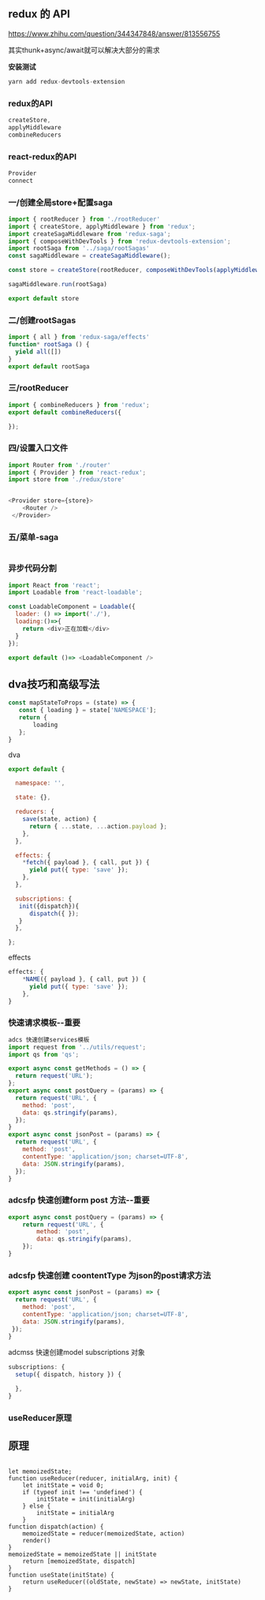 ## redux 的 API

https://www.zhihu.com/question/344347848/answer/813556755

其实thunk+async/await就可以解决大部分的需求

**安装测试**

```js
yarn add redux-devtools-extension
```

### redux的API

```js
createStore, 
applyMiddleware
combineReducers
```

### react-redux的API

```js
Provider 
connect 
```

### 一/创建全局store+配置saga

```js
import { rootReducer } from './rootReducer'
import { createStore, applyMiddleware } from 'redux';
import createSagaMiddleware from 'redux-saga';
import { composeWithDevTools } from 'redux-devtools-extension';
import rootSaga from '../saga/rootSagas'
const sagaMiddleware = createSagaMiddleware();

const store = createStore(rootReducer, composeWithDevTools(applyMiddleware(sagaMiddleware)))

sagaMiddleware.run(rootSaga)

export default store

```

### 二/创建rootSagas

```js
import { all } from 'redux-saga/effects'
function* rootSaga () {
  yield all([])
}
export default rootSaga
```

### 三/rootReducer

```js
import { combineReducers } from 'redux';
export default combineReducers({

});
```

### 四/设置入口文件

```js
import Router from './router'
import { Provider } from 'react-redux';
import store from './redux/store'


<Provider store={store}>
    <Router />
 </Provider>
```

### 五/菜单-saga

```js

```



### 异步代码分割

```js
import React from 'react';
import Loadable from 'react-loadable';

const LoadableComponent = Loadable({
  loader: () => import('./'),
  loading:()=>{
    return <div>正在加载</div>
  }
});

export default ()=> <LoadableComponent />
```

## dva技巧和高级写法

```js
const mapStateToProps = (state) => {
   const { loading } = state['NAMESPACE'];
   return {
       loading
   };
}
```

dva

```js
export default {

  namespace: '',

  state: {},

  reducers: {
    save(state, action) {
      return { ...state, ...action.payload };
    },
  },

  effects: {
    *fetch({ payload }, { call, put }) {
      yield put({ type: 'save' });
    },
  },

  subscriptions: {
   init({dispatch}){
      dispatch({ });
   }
  },

};
```

effects

```js
effects: {
    *NAME({ payload }, { call, put }) {
      yield put({ type: 'save' });
    },
}
```

### 快速请求模板--重要

```js
adcs 快速创建services模板
import request from '../utils/request';
import qs from 'qs';

export async const getMethods = () => {
  return request('URL');
};
export async const postQuery = (params) => {
  return request('URL', {
    method: 'post',
    data: qs.stringify(params),
  });
}
export async const jsonPost = (params) => {
  return request('URL', {
    method: 'post',
    contentType: 'application/json; charset=UTF-8',
    data: JSON.stringify(params),
  });
}
```

### adcsfp 快速创建form post 方法--重要

```js
export async const postQuery = (params) => {
    return request('URL', {
        method: 'post',
        data: qs.stringify(params),
    });
}
```

### adcsfp 快速创建 coontentType 为json的post请求方法

```js
export async const jsonPost = (params) => {
  return request('URL', {
    method: 'post',
    contentType: 'application/json; charset=UTF-8',
    data: JSON.stringify(params),
 });
}

```

adcmss 快速创建model subscriptions 对象

```js
subscriptions: {
  setup({ dispatch, history }) {

  },
}
```









### useReducer原理

## 原理

```

let memoizedState;	
function useReducer(reducer, initialArg, init) {	
	let initState = void 0;	
	if (typeof init !== 'undefined') {	
		initState = init(initialArg)	
	} else {	
		initState = initialArg	
	}	
function dispatch(action) {	
	memoizedState = reducer(memoizedState, action)	
	render()	
}	
memoizedState = memoizedState || initState	
	return [memoizedState, dispatch]	
}	
function useState(initState) {	
	return useReducer((oldState, newState) => newState, initState)	
}
```